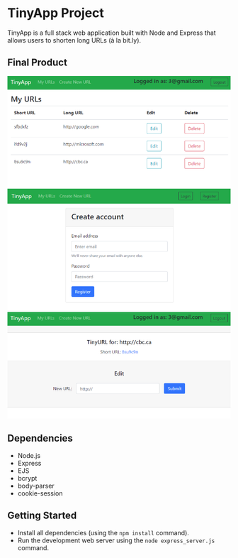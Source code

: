 # TinyApp Project

TinyApp is a full stack web application built with Node and Express that allows users to shorten long URLs (à la bit.ly).

## Final Product

!["screenshot of URL page"](https://github.com/itsyurika/tinyapp/blob/main/docs/myURL-page.png?raw=true)
!["screenshot of register page"](https://github.com/itsyurika/tinyapp/blob/main/docs/register-page.png?raw=true)
!["screenshot shortened URL page"](https://github.com/itsyurika/tinyapp/blob/main/docs/edit-page.png?raw=true)


## Dependencies

- Node.js
- Express
- EJS
- bcrypt
- body-parser
- cookie-session


## Getting Started

- Install all dependencies (using the `npm install` command).
- Run the development web server using the `node express_server.js` command.
